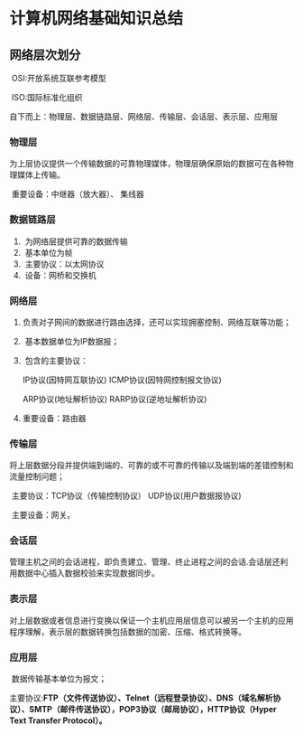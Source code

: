 # 计算机网络基础知识总结

## 网络层次划分

​	OSI:开放系统互联参考模型

​	ISO:国际标准化组织

自下而上：物理层、数据链路层、网络层、传输层、会话层、表示层、应用层

### 物理层

​	为上层协议提供一个传输数据的可靠物理媒体，物理层确保原始的数据可在各种物理媒体上传输。

​	重要设备：中继器（放大器）、 集线器

### 数据链路层

1. ​	为网络层提供可靠的数据传输
2. ​	基本单位为帧
3. ​	主要协议：以太网协议
4. ​	设备：网桥和交换机

### 网络层

1. ​	负责对子网间的数据进行路由选择，还可以实现拥塞控制、网络互联等功能；

2. ​	基本数据单位为IP数据报；

3. ​	包含的主要协议：

   IP协议(因特网互联协议)  ICMP协议(因特网控制报文协议) 

    ARP协议(地址解析协议)  RARP协议(逆地址解析协议)

4. 重要设备：路由器

### 传输层

​		将上层数据分段并提供端到端的、可靠的或不可靠的传输以及端到端的差错控制和流量控制问题；

​		主要协议：TCP协议（传输控制协议）  UDP协议(用户数据报协议)

​		主要设备：网关。

### 会话层

​		管理主机之间的会话进程，即负责建立、管理、终止进程之间的会话.会话层还利用数据中心插入数据校验来实现数据同步。

### 表示层

​		对上层数据或者信息进行变换以保证一个主机应用层信息可以被另一个主机的应用程序理解，表示层的数据转换包括数据的加密、压缩、格式转换等。

### 应用层

​		数据传输基本单位为报文；

​		主要协议:**FTP（文件传送协议）、Telnet（远程登录协议）、DNS（域名解析协议）、SMTP（邮件传送协议），POP3协议（邮局协议），HTTP协议（Hyper Text Transfer Protocol）。**

